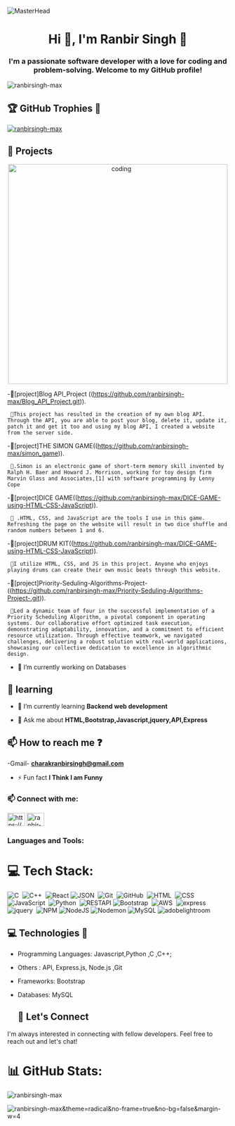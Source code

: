![MasterHead](https://firebasestorage.googleapis.com/v0/b/flexi-coding.appspot.com/o/dempgi7-520f8d5f-63d4-4453-8822-dbc149ae27f8.gif?alt=media&token=91c0c7b2-93c3-4029-b011-1a8703c5730d)
<h1 align="center">Hi 👋, I'm Ranbir Singh 🤗</h1>
<h3 align="center">I'm a passionate software developer with a love for coding and problem-solving. Welcome to my GitHub profile!</h3>

<p align="left"> <img src="https://komarev.com/ghpvc/?username=ranbirsingh-max&label=Profile%20views&color=0e75b6&style=flat" alt="ranbirsingh-max" /> </p>

## 🏆 GitHub Trophies 🥇
<p align="left"> <a href="https://github.com/ryo-ma/github-profile-trophy"><img src="https://github-profile-trophy.vercel.app/?username=ranbirsingh-max&theme=gruvbox&no-frame=true&no-bg=false&margin-w=4" alt="ranbirsingh-max" /></a> </p>

## 🔭 Projects
<p align="center">
<img alt="coding" width="500"  src="https://www.snexplores.org/wp-content/uploads/2023/02/1030_ChatGPT_feat.gif"></p>

  -🔭[project]Blog API_Project ((https://github.com/ranbirsingh-max/Blog_API_Project.git)).
  
     💠This project has resulted in the creation of my own blog API. Through the API, you are able to post your blog, delete it, update it, patch it and get it too and using my blog API, I created a website from the server side.
 
  -🔭[project]THE SIMON GAME((https://github.com/ranbirsingh-max/simon_game)).
 
     💠.Simon is an electronic game of short-term memory skill invented by Ralph H. Baer and Howard J. Morrison, working for toy design firm Marvin Glass and Associates,[1] with software programming by Lenny Cope

  -🔭[project]DICE GAME((https://github.com/ranbirsingh-max/DICE-GAME-using-HTML-CSS-JavaScript)).
  
     💠 .HTML, CSS, and JavaScript are the tools I use in this game. Refreshing the page on the website will result in two dice shuffle and random numbers between 1 and 6.
  
  -🔭[project]DRUM KIT((https://github.com/ranbirsingh-max/DICE-GAME-using-HTML-CSS-JavaScript)).
  
     💠I utilize HTML, CSS, and JS in this project. Anyone who enjoys playing drums can create their own music beats through this website.
     
  -🔭[project]Priority-Seduling-Algorithms-Project-((https://github.com/ranbirsingh-max/Priority-Seduling-Algorithms-Project-.git)).

     💠Led a dynamic team of four in the successful implementation of a Priority Scheduling Algorithm, a pivotal component in operating systems. Our collaborative effort optimized task execution, demonstrating adaptability, innovation, and a commitment to efficient resource utilization. Through effective teamwork, we navigated challenges, delivering a robust solution with real-world applications, showcasing our collective dedication to excellence in algorithmic design.
     
  - 🔭 I’m currently working on Databases

## 💬 learning
- 🌱 I’m currently learning **Backend web development**

- 💬 Ask me about **HTML,Bootstrap,Javascript,jquery,API,Express**
  
##  📫 How to reach me  ❓

-Gmail- **charakranbirsingh@gmail.com**

- ⚡ Fun fact **I Think I am Funny**

<h3 align="left"> 📫 Connect with me:</h3>
<p align="left">
<a href="https://twitter.com/https://x.com/ranbirs64908705?t=2sg2fzb91fcipfihvw9n7a&s=08" target="blank"><img align="center" src="https://raw.githubusercontent.com/rahuldkjain/github-profile-readme-generator/master/src/images/icons/Social/twitter.svg" alt="https://x.com/ranbirs64908705?t=2sg2fzb91fcipfihvw9n7a&s=08" height="30" width="40" /></a>
<a href="https://linkedin.com/in/ranbir singh charak" target="blank"><img align="center" src="https://raw.githubusercontent.com/rahuldkjain/github-profile-readme-generator/master/src/images/icons/Social/linked-in-alt.svg" alt="ranbir-singh-4b8b59188" height="30" width="40" /></a>
</p>

<h3 align="left">Languages and Tools:</h3>
<p align="left"> 
 
# 💻 Tech Stack:
![C](https://img.shields.io/badge/-C-05122A?style=flat&logo=C&logoColor=A8B9CC)&nbsp;
![C++](https://img.shields.io/badge/-C++-05122A?style=flat&logo=C%2B%2B&logoColor=00599C)&nbsp;
![React](https://img.shields.io/badge/-React-61DAFB?style=flat&logo=react&logoColor=white&color=05122A&labelColor=05122A)
![JSON](https://img.shields.io/badge/-JSON-05122A?style=flat&logo=json&logoColor=000000)&nbsp;
![Git](https://img.shields.io/badge/-Git-05122A?style=flat&logo=git)&nbsp;
![GitHub](https://img.shields.io/badge/-GitHub-05122A?style=flat&logo=github)&nbsp;
![HTML](https://img.shields.io/badge/-HTML-05122A?style=flat&logo=HTML5)&nbsp;
![CSS](https://img.shields.io/badge/-CSS-05122A?style=flat&logo=CSS3&logoColor=1572B6)&nbsp;
![JavaScript](https://img.shields.io/badge/-JavaScript-05122A?style=flat&logo=javascript)&nbsp;
![Python](https://img.shields.io/badge/-Python-05122A?style=flat&logo=python)&nbsp;
![RESTAPI](https://img.shields.io/badge/-RESTAPI-FF5700?style=flat&color=05122A&labelColor=05122A)
![Bootstrap](https://img.shields.io/badge/-Bootstrap-05122A?style=flat&logo=bootstrap&logoColor=563D7C)&nbsp;
![AWS](https://img.shields.io/badge/-AWS-05122A?style=flat&logo=AWS&logoColor=563D7C)&nbsp;
![express](https://img.shields.io/badge/-express-05122A?style=flat&logo=express&logoColor=563D7C)&nbsp;
![jquery](https://img.shields.io/badge/-jquery-05122A?style=flat&logo=jquery&logoColor=563D7C)&nbsp;
![NPM](https://img.shields.io/badge/NPM-%23CB3837.svg?style=for-the-badge&logo=npm&logoColor=white)
![NodeJS](https://img.shields.io/badge/node.js-6DA55F?style=for-the-badge&logo=node.js&logoColor=white) 
![Nodemon](https://img.shields.io/badge/NODEMON-%23323330.svg?style=for-the-badge&logo=nodemon&logoColor=%BBDEAD) 
![MySQL](https://img.shields.io/badge/mysql-%2300000f.svg?style=for-the-badge&logo=mysql&logoColor=white) 
![adobelightroom](https://img.shields.io/badge/-adobelightroom-05122A?style=flat&logo=adobelightroom&logoColor=563D7C)&nbsp;

 

## 💻 Technologies 📖

- Programming Languages: Javascript,Python ,C ,C++;
- Others : API, Express.js, Node.js ,Git 
- Frameworks:  Bootstrap
- Databases: MySQL
  
  ## 💬 Let's Connect

I'm always interested in connecting with fellow developers. Feel free to reach out and let's chat!

  # 📊 GitHub Stats:

<p><img align="center" src="https://github-readme-stats.vercel.app/api/top-langs?username=ranbirsingh-max&show_icons=true&locale=en&layout=compact&theme=radical&no-frame=true&no-bg=false&margin-w=4" alt="ranbirsingh-max" /></p>

<p><img align="center" src="https://github-readme-streak-stats.herokuapp.com/?user=ranbirsingh-max&theme=radical&no-frame=true&no-bg=false&margin-w=4" alt="ranbirsingh-max&theme=radical&no-frame=true&no-bg=false&margin-w=4" /></p>

